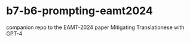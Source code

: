 # b7-b6-prompting-eamt2024
companion repo to the EAMT-2024 paper Mitigating Translationese with GPT-4 
